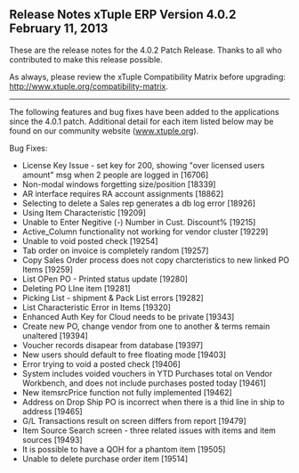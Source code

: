 Release Notes
xTuple ERP
Version 4.0.2
February 11, 2013
----------------------------------

These are the release notes for the 4.0.2 Patch Release. Thanks
to all who contributed to make this release possible.

As always, please review the xTuple Compatibility Matrix before
upgrading: http://www.xtuple.org/compatibility-matrix.

----------------------------------

The following features and bug fixes have been added to the
applications since the 4.0.1 patch. Additional detail for
each item listed below may be found on our community
website (www.xtuple.org).

Bug Fixes:

* License Key Issue - set key for 200, showing "over licensed users amount" msg when 2 people are logged in [16706]
* Non-modal windows forgetting size/position [18339]
* AR interface requires RA account assignments [18862]
* Selecting to delete a Sales rep generates a db log error [18926]
* Using Item Characteristic [19209]
* Unable to Enter Negitive (-) Number in Cust. Discount% [19215]
* Active_Column functionality not working for vendor cluster [19229]
* Unable to void posted check [19254]
* Tab order on invoice is completely random [19257]
* Copy Sales Order process does not copy charcteristics to new linked PO Items [19259]
* List OPen PO - Printed status update [19280]
* Deleting PO LIne item [19281]
* Picking List - shipment & Pack List errors [19282]
* List Characteristic Error in Items [19320]
* Enhanced Auth Key for Cloud needs to be private [19343]
* Create new PO, change vendor from one to another & terms remain unaltered [19394]
* Voucher records disapear from database [19397]
* New users should default to free floating mode [19403]
* Error trying to void a posted check [19406]
* System includes voided vouchers in YTD Purchases total on Vendor Workbench, and does not include purchases posted today [19461]
* New itemsrcPrice function not fully implemented [19462]
* Address on Drop Ship PO is incorrect when there is a thid line in ship to address [19465]
* G/L Transactions result on screen differs from report [19479]
* Item Source Search screen - three related issues with items and item sources [19493]
* It is possible to have a QOH for a phantom item [19505]
* Unable to delete purchase order item [19514]
